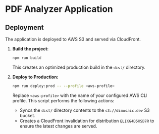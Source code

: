 # PDF Analyzer Application

## Deployment

The application is deployed to AWS S3 and served via CloudFront.

1.  **Build the project:**
    ```bash
    npm run build
    ```
    This creates an optimized production build in the `dist/` directory.

2.  **Deploy to Production:**
    ```bash
    npm run deploy:prod -- --profile <aws-profile>
    ```
    Replace `<aws-profile>` with the name of your configured AWS CLI profile. This script performs the following actions:
    *   Syncs the `dist/` directory contents to the `s3://dimosaic.dev` S3 bucket.
    *   Creates a CloudFront invalidation for distribution `ELIKG4D5XSD7R` to ensure the latest changes are served.


